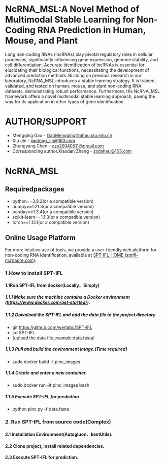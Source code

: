 # **NcRNA_MSL:A Novel Method of Multimodal Stable Learning for Non-Coding RNA Prediction in Human, Mouse, and Plant**
Long non-coding RNAs (lncRNAs) play pivotal regulatory roles in cellular processes, significantly influencing gene expression, genome stability, and cell differentiation. 
Accurate identification of lncRNAs is essential for elucidating their biological functions, necessitating the development of advanced prediction methods. 
Building on previous research in our laboratory, NcRNA_MSL introduces a stable learning strategy. It is trained, validated, and tested on human, mouse, and plant non-coding RNA datasets, demonstrating robust performance. Furthermore, the NcRNA_MSL framework offers a novel multimodal stable learning approach, paving the way for its application in other types of gene identification.

# **AUTHOR/SUPPORT**
* Mengqing Gao - GaoMengqing@ahau.stu.edu.cn
* Xiu Jin - jiaotong_jin@163.com
* Zhengyang Chen - czy20040511@gmail.com
* Corresponding author.Xiaodan Zhang - zxdahau@163.com


# **NcRNA_MSL**
## Requiredpackages ##
* python==3.9.2(or a compatible version)
* numpy==1.21.3(or a compatible version)
* pandas==1.3.4(or a compatible version)
* scikit-learn==1.1.3(or a compatible version)
* torch==1.13.1(or a compatible version)

## Online Usage Platform ##
For more intuitive use of tools, we provide a user-friendly web platform for non-coding RNA identification, available at [SPT-IFL HOME (sptifl-ncrnapre.com)](http://www.sptifl-ncrnapre.com/).
### 1.How to install SPT-IFL
#### 1.1Run SPT-IFL from docker(Locally、Simply)
##### 1.1.1 Make sure the machine contains a Docker environment (https://www.docker.com/get-started/).
##### 1.1.2 Download the SPT-IFL and add the data file to the project directory
* git https://github.com/wertabc/SPT-IFL
* cd SPT-IFL
* (upload the data file,example:data.fasta)
##### 1.1.3 Pull and build the environment image.(Time required)
* sudo docker build -t pinc_images .
##### 1.1.4 Create and enter a new container.
* sudo docker run -it pinc_images bash
##### 1.1.5 Execute SPT-IFL for prediction
* python pinc.py -f data.fasta

### 2. Run SPT-IFL from source code(Complex)
#### 2.1 Installation Environment(Autogluon、kentUtils).
#### 2.2 Clone project, install related dependencies.
#### 2.3 Execute SPT-IFL for prediction.
